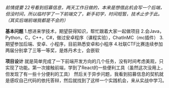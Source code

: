 *前情提要
	22号看到招募信息，两天工作日做的，本来是想借此机会写一个后端，但没时间，所以临时学了一下前端交了，新手初学，时间短暂，技术止步于此。（其实后端前端我都是不会的）*

**基本问题**
	1.想进来学技术，期望获得知识，帮忙跟着大家一起做项目
	2.会Java，Python，C，C++，C#，做过安卓程序（课程实验），ChatInMC（mc插件）
	3.期望参加后端、安卓、小程序，目前熟悉安卓和小程序
	4.社联CTF比赛连续参加两届分别拿了三等一等奖，是炼丹术士，会嵌软

**项目设计**
	就是简单完成了一下前端开发方向的几个任务，没有时间考虑美观，只实现了功能。第一次接触前端，学到了React的一些便利工具（虽然这次没用上，但发现了有一些十分便利的工具）
	然后关于异步问题，我看到招募信息的契机就是感叹自己代码的依托答辩，然后就找到了这样一个实践机会，来从实战中学习。




